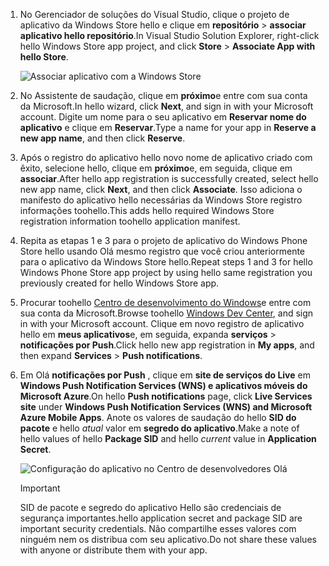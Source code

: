 
1. <span data-ttu-id="350e4-101">No Gerenciador de soluções do Visual Studio, clique o projeto de aplicativo da Windows Store hello e clique em **repositório** > **associar aplicativo hello repositório**.</span><span class="sxs-lookup"><span data-stu-id="350e4-101">In Visual Studio Solution Explorer, right-click hello Windows Store app project, and click **Store** > **Associate App with hello Store**.</span></span>

    ![Associar aplicativo com a Windows Store](./media/app-service-mobile-register-wns/notification-hub-associate-win8-app.png)
2. <span data-ttu-id="350e4-103">No Assistente de saudação, clique em **próximo**e entre com sua conta da Microsoft.</span><span class="sxs-lookup"><span data-stu-id="350e4-103">In hello wizard, click **Next**, and sign in with your Microsoft account.</span></span> <span data-ttu-id="350e4-104">Digite um nome para o seu aplicativo em **Reservar nome do aplicativo** e clique em **Reservar**.</span><span class="sxs-lookup"><span data-stu-id="350e4-104">Type a name for your app in **Reserve a new app name**, and then click **Reserve**.</span></span>
3. <span data-ttu-id="350e4-105">Após o registro do aplicativo hello novo nome de aplicativo criado com êxito, selecione hello, clique em **próximo**e, em seguida, clique em **associar**.</span><span class="sxs-lookup"><span data-stu-id="350e4-105">After hello app registration is successfully created, select hello new app name, click **Next**, and then click **Associate**.</span></span> <span data-ttu-id="350e4-106">Isso adiciona o manifesto do aplicativo hello necessárias da Windows Store registro informações toohello.</span><span class="sxs-lookup"><span data-stu-id="350e4-106">This adds hello required Windows Store registration information toohello application manifest.</span></span>
4. <span data-ttu-id="350e4-107">Repita as etapas 1 e 3 para o projeto de aplicativo do Windows Phone Store hello usando Olá mesmo registro que você criou anteriormente para o aplicativo da Windows Store hello.</span><span class="sxs-lookup"><span data-stu-id="350e4-107">Repeat steps 1 and 3 for hello Windows Phone Store app project by using hello same registration you previously created for hello Windows Store app.</span></span>  
5. <span data-ttu-id="350e4-108">Procurar toohello [Centro de desenvolvimento do Windows](https://dev.windows.com/en-us/overview)e entre com sua conta da Microsoft.</span><span class="sxs-lookup"><span data-stu-id="350e4-108">Browse toohello [Windows Dev Center](https://dev.windows.com/en-us/overview), and sign in with your Microsoft account.</span></span> <span data-ttu-id="350e4-109">Clique em novo registro de aplicativo hello em **meus aplicativos**e, em seguida, expanda **serviços** > **notificações por Push**.</span><span class="sxs-lookup"><span data-stu-id="350e4-109">Click hello new app registration in **My apps**, and then expand **Services** > **Push notifications**.</span></span>
6. <span data-ttu-id="350e4-110">Em Olá **notificações por Push** , clique em **site de serviços do Live** em **Windows Push Notification Services (WNS) e aplicativos móveis do Microsoft Azure**.</span><span class="sxs-lookup"><span data-stu-id="350e4-110">On hello **Push notifications** page, click **Live Services site** under **Windows Push Notification Services (WNS) and Microsoft Azure Mobile Apps**.</span></span> <span data-ttu-id="350e4-111">Anote os valores de saudação do hello **SID do pacote** e hello *atual* valor em **segredo do aplicativo**.</span><span class="sxs-lookup"><span data-stu-id="350e4-111">Make a note of hello values of hello **Package SID** and hello *current*  value in **Application Secret**.</span></span> 

    ![Configuração do aplicativo no Centro de desenvolvedores Olá](./media/app-service-mobile-register-wns/mobile-services-win8-app-push-auth.png)

   > [!IMPORTANT]
   > <span data-ttu-id="350e4-113">SID de pacote e segredo do aplicativo Hello são credenciais de segurança importantes.</span><span class="sxs-lookup"><span data-stu-id="350e4-113">hello application secret and package SID are important security credentials.</span></span> <span data-ttu-id="350e4-114">Não compartilhe esses valores com ninguém nem os distribua com seu aplicativo.</span><span class="sxs-lookup"><span data-stu-id="350e4-114">Do not share these values with anyone or distribute them with your app.</span></span>
   >
   >
